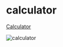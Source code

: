 # calculator

[Calculator](https://michelpomerantzeff.github.io/calculator/)


![calculator](https://user-images.githubusercontent.com/96065240/166573142-1b53a59c-9427-48b7-8f9d-c55459ff8f06.png)
